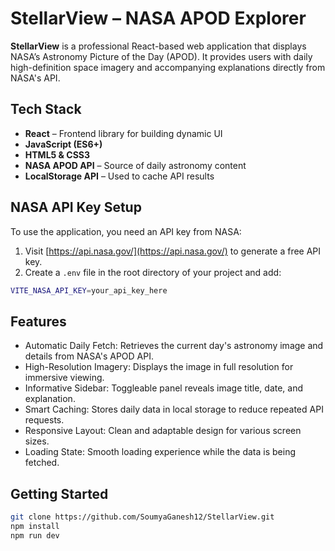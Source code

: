 # StellarView – NASA APOD Explorer

**StellarView** is a professional React-based web application that displays NASA’s Astronomy Picture of the Day (APOD). It provides users with daily high-definition space imagery and accompanying explanations directly from NASA's API.

## Tech Stack

- **React** – Frontend library for building dynamic UI
- **JavaScript (ES6+)**
- **HTML5 & CSS3**
- **NASA APOD API** – Source of daily astronomy content
- **LocalStorage API** – Used to cache API results

## NASA API Key Setup

To use the application, you need an API key from NASA:

1. Visit [https://api.nasa.gov/](https://api.nasa.gov/) to generate a free API key.
2. Create a `.env` file in the root directory of your project and add:

```bash
VITE_NASA_API_KEY=your_api_key_here
```

## Features

- Automatic Daily Fetch: Retrieves the current day's astronomy image and details from NASA's APOD API.
- High-Resolution Imagery: Displays the image in full resolution for immersive viewing.
- Informative Sidebar: Toggleable panel reveals image title, date, and explanation.
- Smart Caching: Stores daily data in local storage to reduce repeated API requests.
- Responsive Layout: Clean and adaptable design for various screen sizes.
- Loading State: Smooth loading experience while the data is being fetched.

## Getting Started

```bash
git clone https://github.com/SoumyaGanesh12/StellarView.git
npm install
npm run dev
```


